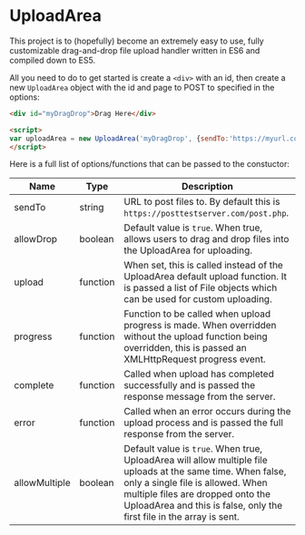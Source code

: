 # UploadArea

This project is to (hopefully) become an extremely easy to use, fully customizable drag-and-drop file upload handler written in ES6 and compiled down to ES5.

All you need to do to get started is create a ```<div>``` with an id, then create a new ```UploadArea``` object with the id and page to POST to specified in the options:

```html
<div id="myDragDrop">Drag Here</div>

<script>
var uploadArea = new UploadArea('myDragDrop', {sendTo:'https://myurl.com'});
</script>
```

Here is a full list of options/functions that can be passed to the constuctor:

**Name**|**Type**|**Description**
-----|-----|-----
sendTo|string|URL to post files to. By default this is ```https://posttestserver.com/post.php```.
allowDrop|boolean|Default value is ```true```. When true, allows users to drag and drop files into the UploadArea for uploading.
upload|function|When set, this is called instead of the UploadArea default upload function. It is passed a list of File objects which can be used for custom uploading.
progress|function|Function to be called when upload progress is made. When overridden without the upload function being overridden, this is passed an XMLHttpRequest progress event.
complete|function|Called when upload has completed successfully and is passed the response message from the server.
error|function|Called when an error occurs during the upload process and is passed the full response from the server.
allowMultiple|boolean|Default value is ```true```. When true, UploadArea will allow multiple file uploads at the same time. When false, only a single file is allowed. When multiple files are dropped onto the UploadArea and this is false, only the first file in the array is sent.